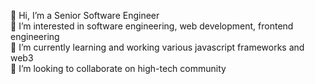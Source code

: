👋 Hi, I’m a Senior Software Engineer </br>
👀 I’m interested in software engineering, web development, frontend engineering </br>
🌱 I’m currently learning and working various javascript frameworks and web3 </br>
💞️ I’m looking to collaborate on high-tech community

<!--
**stasgga/stasgga** is a ✨ _special_ ✨ repository because its `README.md` (this file) appears on your GitHub profile.

Here are some ideas to get you started:

- 🔭 I’m currently working on ...
- 🌱 I’m currently learning ...
- 👯 I’m looking to collaborate on ...
- 🤔 I’m looking for help with ...
- 💬 Ask me about ...
- 📫 How to reach me: ...
- 😄 Pronouns: ...
- ⚡ Fun fact: ...
-->
